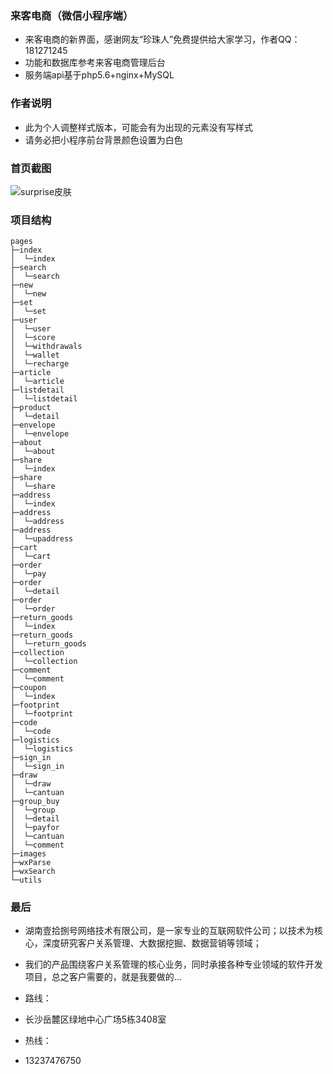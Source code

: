 ### 来客电商（微信小程序端）

+ 来客电商的新界面，感谢网友“珍珠人”免费提供给大家学习，作者QQ：181271245
+ 功能和数据库参考来客电商管理后台
+ 服务端api基于php5.6+nginx+MySQL

### 作者说明

+ 此为个人调整样式版本，可能会有为出现的元素没有写样式
+ 请务必把小程序前台背景颜色设置为白色

### 首页截图

![surprise皮肤](http://www.laiketui.com/wp-content/uploads/2020/04/1CFA7D11D78E25E2C7041B4C9D5ABBF3.jpg)

### 项目结构
```
pages
├─index
│  └─index
├─search
│  └─search
├─new
│  └─new
├─set
│  └─set
├─user
│  └─user
│  └─score
│  └─withdrawals
│  └─wallet
│  └─recharge
├─article
│  └─article
├─listdetail
│  └─listdetail
├─product
│  └─detail
├─envelope
│  └─envelope
├─about
│  └─about
├─share
│  └─index
├─share
│  └─share
├─address
│  └─index
├─address
│  └─address
├─address
│  └─upaddress
├─cart
│  └─cart
├─order
│  └─pay
├─order
│  └─detail
├─order
│  └─order
├─return_goods
│  └─index
├─return_goods
│  └─return_goods
├─collection
│  └─collection
├─comment
│  └─comment
├─coupon
│  └─index
├─footprint
│  └─footprint
├─code
│  └─code
├─logistics
│  └─logistics
├─sign_in
│  └─sign_in
├─draw
│  └─draw
│  └─cantuan
├─group_buy
│  └─group
│  └─detail
│  └─payfor
│  └─cantuan
│  └─comment
├─images
├─wxParse
├─wxSearch
└─utils
```


### 最后

+ 湖南壹拾捌号网络技术有限公司，是一家专业的互联网软件公司；以技术为核心，深度研究客户关系管理、大数据挖掘、数据营销等领域；

+ 我们的产品围绕客户关系管理的核心业务，同时承接各种专业领域的软件开发项目，总之客户需要的，就是我要做的…

+ 路线：

+ 长沙岳麓区绿地中心广场5栋3408室

+ 热线：

+ 13237476750
